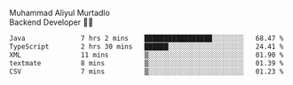 Muhammad Aliyul Murtadlo
<br>
Backend Developer 👨‍💻
<br>
<!--START_SECTION:waka-->

```txt
Java              7 hrs 2 mins    █████████████████░░░░░░░░   68.47 %
TypeScript        2 hrs 30 mins   ██████░░░░░░░░░░░░░░░░░░░   24.41 %
XML               11 mins         ▒░░░░░░░░░░░░░░░░░░░░░░░░   01.90 %
textmate          8 mins          ▒░░░░░░░░░░░░░░░░░░░░░░░░   01.39 %
CSV               7 mins          ▒░░░░░░░░░░░░░░░░░░░░░░░░   01.23 %
```

<!--END_SECTION:waka-->
